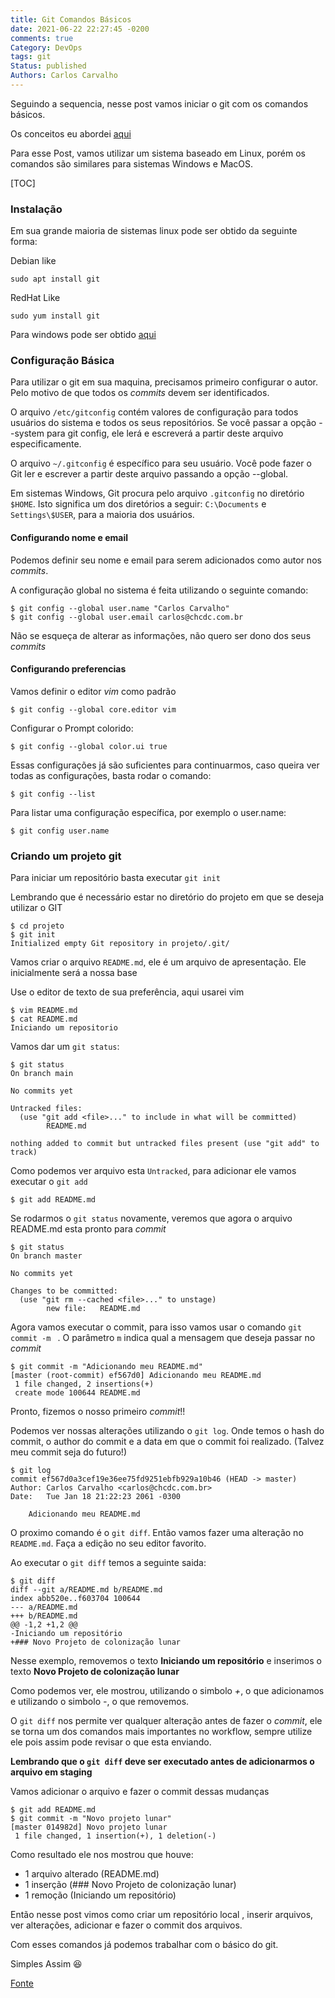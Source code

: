 ```yaml
---
title: Git Comandos Básicos
date: 2021-06-22 22:27:45 -0200
comments: true
Category: DevOps
tags: git
Status: published
Authors: Carlos Carvalho
---
```


Seguindo a sequencia, nesse post vamos iniciar o git com os comandos básicos.

Os conceitos eu abordei [aqui](/posts/git-conceitos-e-historia/#os-tres-estados)

Para esse Post, vamos utilizar um sistema baseado em Linux, porém os comandos são similares para sistemas Windows e MacOS.

<!--more-->
[TOC]


### Instalação

Em sua grande maioria de sistemas linux pode ser obtido da seguinte forma:

Debian like
```console
sudo apt install git
```

RedHat Like
```console
sudo yum install git
```

Para windows pode ser obtido [aqui](https://git-scm.com/download/win)

### Configuração Básica

Para utilizar o git em sua maquina, precisamos primeiro configurar o autor. Pelo motivo de que todos os *commits* devem ser identificados.

O arquivo `/etc/gitconfig` contém valores de configuração para todos usuários do sistema e todos os seus repositórios.
Se você passar a opção --system para git config, ele lerá e escreverá a partir deste arquivo especificamente.


O arquivo `~/.gitconfig` é específico para seu usuário.
Você pode fazer o Git ler e escrever a partir deste arquivo passando a opção --global.

Em sistemas Windows, Git procura pelo arquivo `.gitconfig` no diretório `$HOME`.
Isto significa um dos diretórios a seguir: `C:\Documents` e `Settings\$USER`, para a maioria dos usuários.


#### Configurando nome e email

Podemos definir seu nome e email para serem adicionados como autor nos *commits*.

A configuração global no sistema é feita utilizando o seguinte comando:
```console
$ git config --global user.name "Carlos Carvalho"
$ git config --global user.email carlos@chcdc.com.br
```

Não se esqueça de alterar as informações, não quero ser dono dos seus *commits*

#### Configurando preferencias
Vamos definir o editor *vim* como padrão

```console
$ git config --global core.editor vim
```

Configurar o Prompt colorido:

```console
$ git config --global color.ui true
```

Essas configurações já são suficientes para continuarmos, caso queira ver todas as configurações, basta rodar o comando:

```console
$ git config --list
```

Para listar uma configuração específica, por exemplo o user.name:

```console	
$ git config user.name
```

### Criando um projeto git

Para iniciar um repositório basta executar `git init`

Lembrando que é necessário estar no diretório do projeto em que se deseja utilizar o GIT

```console
$ cd projeto
$ git init
Initialized empty Git repository in projeto/.git/
```



Vamos criar o arquivo `README.md`, ele é um arquivo de apresentação. Ele inicialmente será a nossa base

Use o editor de texto de sua preferência, aqui usarei vim

```console
$ vim README.md
$ cat README.md
Iniciando um repositorio
```

Vamos dar um `git status`:

```console
$ git status
On branch main

No commits yet

Untracked files:
  (use "git add <file>..." to include in what will be committed)
        README.md

nothing added to commit but untracked files present (use "git add" to track)
```

Como podemos ver arquivo esta `Untracked`, para adicionar ele vamos executar o `git add`

```console
$ git add README.md
```

Se rodarmos o `git status` novamente, veremos que agora o arquivo README.md esta pronto para *commit*
```console
$ git status
On branch master

No commits yet

Changes to be committed:
  (use "git rm --cached <file>..." to unstage)
        new file:   README.md
```

Agora vamos executar o commit, para isso vamos usar o comando `git commit -m ` . O parâmetro `m` indica qual a mensagem que deseja passar no *commit*
```console
$ git commit -m "Adicionando meu README.md"
[master (root-commit) ef567d0] Adicionando meu README.md
 1 file changed, 2 insertions(+)
 create mode 100644 README.md
```

Pronto, fizemos o nosso primeiro *commit*!!

Podemos ver nossas alterações utilizando o `git log`.
Onde temos o hash do commit, o author do commit e a data em que o commit foi realizado. (Talvez meu commit seja do futuro!)

```console
$ git log
commit ef567d0a3cef19e36ee75fd9251ebfb929a10b46 (HEAD -> master)
Author: Carlos Carvalho <carlos@chcdc.com.br>
Date:   Tue Jan 18 21:22:23 2061 -0300

    Adicionando meu README.md
```


O proximo comando é o `git diff`.
Então vamos fazer uma alteração no `README.md`. 
Faça a edição no seu editor favorito.

Ao executar o `git diff` temos a seguinte saida:
```console
$ git diff
diff --git a/README.md b/README.md
index abb520e..f603704 100644
--- a/README.md
+++ b/README.md
@@ -1,2 +1,2 @@
-Iniciando um repositório
+### Novo Projeto de colonização lunar
```
Nesse exemplo, removemos o texto **Iniciando um repositório** e inserimos o texto **Novo Projeto de colonização lunar**

Como podemos ver, ele mostrou, utilizando o simbolo *+*, o que adicionamos e utilizando o simbolo *-*, o que removemos.

O `git diff` nos permite ver qualquer alteração antes de fazer o *commit*, ele se torna um dos comandos mais importantes no workflow, sempre utilize ele pois assim pode revisar o que esta enviando.

**Lembrando que o `git diff` deve ser executado antes de adicionarmos o arquivo em staging**

Vamos adicionar o arquivo e fazer o commit dessas mudanças
```console
$ git add README.md
$ git commit -m "Novo projeto lunar"
[master 014982d] Novo projeto lunar
 1 file changed, 1 insertion(+), 1 deletion(-)
```

Como resultado ele nos mostrou que houve:

- 1 arquivo alterado (README.md)
- 1 inserção (### Novo Projeto de colonização lunar)
- 1 remoção (Iniciando um repositório)


Então nesse post vimos como criar um repositório local , inserir arquivos, ver alterações, adicionar e fazer o commit dos arquivos.

Com esses comandos já podemos trabalhar com o básico do git.

Simples Assim 😆

[Fonte](http://git-scm.com/book/pt-br)

